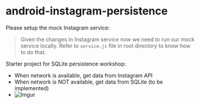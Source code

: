 # android-instagram-persistence

Please setup the mock Instagram service:

> Given the changes in Instagram service now we need to run our mock service locally.
> Refer to `service.js` file in root directory to know how to do that.

Starter project for SQLite persistence workshop:
* When network is available, get data from Instagram API
* When network is NOT available, get data from SQLite (to be implemented)
* ![Imgur](http://i.imgur.com/QfW9Nd1.gif)
